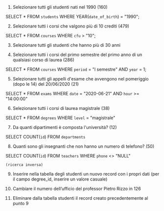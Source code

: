 1. Selezionare tutti gli studenti nati nel 1990 (160)

SELECT
    *
FROM
    `students`
WHERE
    YEAR(`date_of_birth`) = "1990";


2. Selezionare tutti i corsi che valgono più di 10 crediti (479)

SELECT
    *
FROM
    `courses`
WHERE
    `cfu` > "10";


3. Selezionare tutti gli studenti che hanno più di 30 anni


4. Selezionare tutti i corsi del primo semestre del primo anno di un qualsiasi corso di
laurea (286)

SELECT
    *
FROM
    `courses`
WHERE
    `period` = "I semestre" AND `year` = 1;


5. Selezionare tutti gli appelli d'esame che avvengono nel pomeriggio (dopo le 14) del
20/06/2020 (21)

SELECT
    *
FROM
    `exams`
WHERE
    `date` = "2020-06-21" AND `hour` >= "14:00:00" 


6. Selezionare tutti i corsi di laurea magistrale (38)

SELECT
    *
FROM
    `degrees`
WHERE
    `level` = "magistrale"


7. Da quanti dipartimenti è composta l'università? (12)

SELECT
    COUNT(`id`)
FROM
    `departments`


8. Quanti sono gli insegnanti che non hanno un numero di telefono? (50)

SELECT
   COUNT(`id`) 
FROM
    `teachers`
WHERE
    `phone` <> "NULL"  
    
    (ricerca inversa)


9. Inserire nella tabella degli studenti un nuovo record con i propri dati (per il campo
degree_id, inserire un valore casuale)


10. Cambiare il numero dell’ufficio del professor Pietro Rizzo in 126


11. Eliminare dalla tabella studenti il record creato precedentemente al punto 9